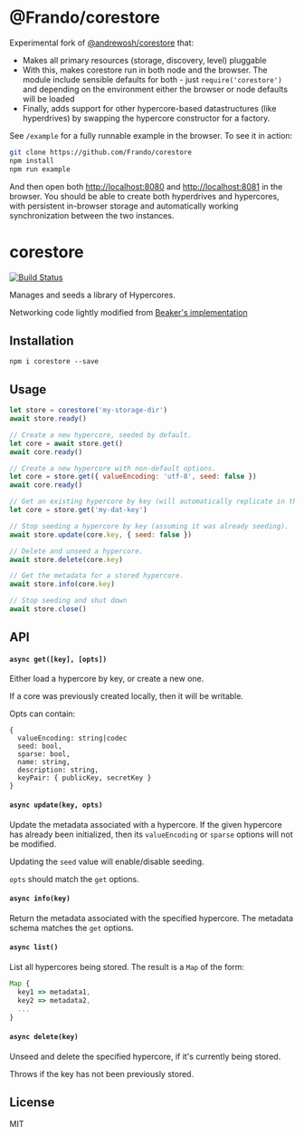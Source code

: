 # @Frando/corestore

Experimental fork of [@andrewosh/corestore](@andrewosh/corestore) that:

* Makes all primary resources (storage, discovery, level) pluggable
* With this, makes corestore run in both node and the browser. The module include sensible defaults for both - just `require('corestore')` and depending on the environment either the browser or node defaults will be loaded
* Finally, adds support for other hypercore-based datastructures (like hyperdrives) by swapping the hypercore constructor for a factory.

See `/example` for a fully runnable example in the browser. To see it in action:

```bash
git clone https://github.com/Frando/corestore
npm install
npm run example
```

And then open both [http://localhost:8080](http://localhost:8080) and [http://localhost:8081](http://localhost:8081) in the browser. You should be able to create both hyperdrives and hypercores, with persistent in-browser storage and automatically working synchronization between the two instances.


# corestore
[![Build Status](https://travis-ci.org/andrewosh/corestore.svg?branch=master)](https://travis-ci.org/andrewosh/corestore)

Manages and seeds a library of Hypercores.

Networking code lightly modified from [Beaker's implementation](https://github.com/beakerbrowser/beaker-core/blob/master/dat/daemon/index.js)

## Installation
```
npm i corestore --save
```

## Usage
```js
let store = corestore('my-storage-dir')
await store.ready()

// Create a new hypercore, seeded by default.
let core = await store.get()
await core.ready()

// Create a new hypercore with non-default options.
let core = store.get({ valueEncoding: 'utf-8', seed: false })
await core.ready()

// Get an existing hypercore by key (will automatically replicate in the background).
let core = store.get('my-dat-key')

// Stop seeding a hypercore by key (assuming it was already seeding).
await store.update(core.key, { seed: false })

// Delete and unseed a hypercore.
await store.delete(core.key)

// Get the metadata for a stored hypercore.
await store.info(core.key)

// Stop seeding and shut down
await store.close()
```

## API
#### `async get([key], [opts])`
Either load a hypercore by key, or create a new one.

If a core was previously created locally, then it will be writable.

Opts can contain:
```
{
  valueEncoding: string|codec
  seed: bool,
  sparse: bool,
  name: string,
  description: string,
  keyPair: { publicKey, secretKey }
}
```

#### `async update(key, opts)`
Update the metadata associated with a hypercore. If the given hypercore has already been initialized, then its `valueEncoding` or `sparse` options will not be modified.

Updating the `seed` value will enable/disable seeding.

`opts` should match the `get` options.

#### `async info(key)`
Return the metadata associated with the specified hypercore. The metadata schema matches the `get` options.

#### `async list()`
List all hypercores being stored. The result is a `Map` of the form:
```js
Map {
  key1 => metadata1,
  key2 => metadata2,
  ...
}
```

#### `async delete(key)`
Unseed and delete the specified hypercore, if it's currently being stored.

Throws if the key has not been previously stored.

## License
MIT
